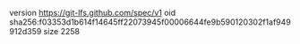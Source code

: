 version https://git-lfs.github.com/spec/v1
oid sha256:f03353d1b614f14645ff22073945f00006644fe9b590120302f1af949912d359
size 2258
